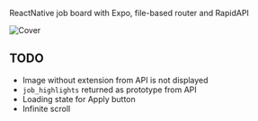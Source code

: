 ReactNative job board with Expo, file-based router and RapidAPI

![Cover](https://i.imgur.com/z1Bvokj.png)

## TODO

- Image without extension from API is not displayed
- `job_highlights` returned as prototype from API
- Loading state for Apply button
- Infinite scroll
